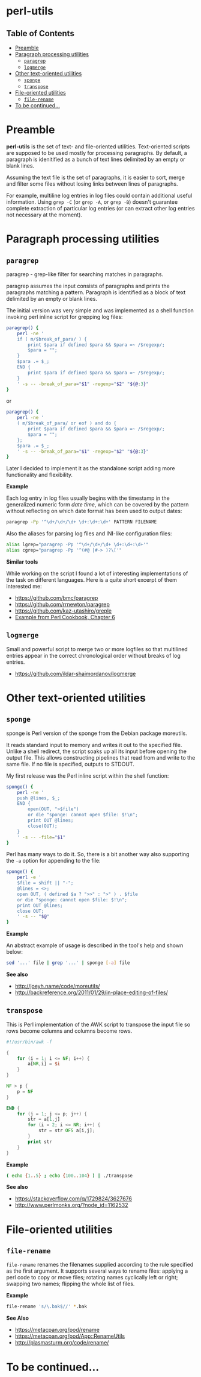 # perl-utils

## Table of Contents

* [Preamble](#preamble)
* [Paragraph processing utilities](#paragraph-processing-utilities)
  * [`paragrep`](#paragrep)
  * [`logmerge`](#logmerge)
* [Other text-oriented utilities](#other-text-oriented-utilities)
  * [`sponge`](#sponge)
  * [`transpose`](#transpose)
* [File-oriented utilities](#file-oriented-utilities)
  * [`file-rename`](#file-rename)
* [To be continued...](#to-be-continued)

# Preamble

**perl-utils** is the set of text- and file-oriented utilities. Text-oriented scripts are supposed to be used mostly for processing paragraphs. By default, a paragraph is idenitified as a bunch of text lines delimited by an empty or blank lines.

Assuming the text file is the set of paragraphs, it is easier to sort, merge and filter some files without losing links between lines of paragraphs.

For example, multiline log entries in log files could contain additional useful information. Using `grep -C` (or `grep -A`, or `grep -B`) doesn't guarantee complete extraction of particular log entries (or can extract other log entries not necessary at the moment).

# Paragraph processing utilities

## `paragrep`

paragrep - grep-like filter for searching matches in paragraphs.

paragrep assumes the input consists of paragraphs and prints the paragraphs matching a pattern. Paragraph is identified as a block of text delimited by an empty or blank lines.

The initial version was very simple and was implemented as a shell function invoking perl inline script for grepping log files:

```bash
paragrep() {
	perl -ne '
	if ( m/$break_of_para/ ) {
		print $para if defined $para && $para =~ /$regexp/;
		$para = "";
	}
	$para .= $_;
	END {
		print $para if defined $para && $para =~ /$regexp/;
	}
	' -s -- -break_of_para="$1" -regexp="$2" "${@:3}"
}
```

or

```bash
paragrep() {
	perl -ne '
	( m/$break_of_para/ or eof ) and do {
		print $para if defined $para && $para =~ /$regexp/;
		$para = "";
	};
	$para .= $_;
	' -s -- -break_of_para="$1" -regexp="$2" "${@:3}"
}
```

Later I decided to implement it as the standalone script adding more functionality and flexibility.

**Example**

Each log entry in log files usually begins with the timestamp in the generalized numeric form *date time*, which can be covered by the pattern without reflecting on which date format has been used to output dates:

```bash
paragrep -Pp '^\d+/\d+/\d+ \d+:\d+:\d+' PATTERN FILENAME
```

Also the aliases for parsing log files and INI-like configuration files:

```bash
alias lgrep="paragrep -Pp '^\d+/\d+/\d+ \d+:\d+:\d+'"
alias cgrep="paragrep -Pp '^(#@ |#-> )?\['"
```

**Similar tools**

While working on the script I found a lot of interesting implementations of the task on different languages. Here is a quite short excerpt of them interested me:

* https://github.com/bmc/paragrep
* https://github.com/rrnewton/paragrep
* https://github.com/kaz-utashiro/greple
* [Example from Perl Cookbook, Chapter 6](https://resources.oreilly.com/examples/9780596003135/blob/master/cookbook.examples/ch06/paragrep)

## `logmerge`

Small and powerful script to merge two or more logfiles so that multilined entries appear in the correct chronological order without breaks of log entries.

* https://github.com/ildar-shaimordanov/logmerge

# Other text-oriented utilities

## `sponge`

sponge is Perl version of the sponge from the Debian package moreutils.

It reads standard input to memory and writes it out to the specified file. Unlike a shell redirect, the script soaks up all its input before opening the output file. This allows constructing pipelines that read from and write to the same file. If no file is specified, outputs to STDOUT.

My first release was the Perl inline script within the shell function:

```bash
sponge() {
	perl -ne '
	push @lines, $_;
	END {
		open(OUT, ">$file")
		or die "sponge: cannot open $file: $!\n";
		print OUT @lines;
		close(OUT);
	}
	' -s -- -file="$1"
}
```

Perl has many ways to do it. So, there is a bit another way also supporting the `-a` option for appending to the file:

```bash
sponge() {
	perl -e '
	$file = shift || "-";
	@lines = <>;
	open OUT, ( defined $a ? ">>" : ">" ) . $file
	or die "sponge: cannot open $file: $!\n";
	print OUT @lines;
	close OUT;
	' -s -- "$@"
}
```

**Example**

An abstract example of usage is described in the tool's help and shown below:

```bash
sed '...' file | grep '...' | sponge [-a] file
```

**See also**

* http://joeyh.name/code/moreutils/
* http://backreference.org/2011/01/29/in-place-editing-of-files/

## `transpose`

This is Perl implementation of the AWK script to transpose the input file so rows become columns and columns become rows.

```awk
#!/usr/bin/awk -f

{
	for (i = 1; i <= NF; i++) {
		a[NR,i] = $i
	}
}

NF > p {
	p = NF
}

END {
	for (j = 1; j <= p; j++) {
		str = a[1,j]
		for (i = 2; i <= NR; i++) {
			str = str OFS a[i,j];
		}
		print str
	}
}
```

**Example**

```bash
( echo {1..5} ; echo {100..104} ) | ./transpose
```

**See also**

* https://stackoverflow.com/q/1729824/3627676
* http://www.perlmonks.org/?node_id=1162532

# File-oriented utilities

## `file-rename`

`file-rename` renames the filenames supplied according to the rule specified as the first argument. It supports several ways to rename files: applying a perl code to copy or move files; rotating names cyclically left or right; swapping two names; flipping the whole list of files.

**Example**

```bash
file-rename 's/\.bak$//' *.bak
```

**See Also**

* https://metacpan.org/pod/rename
* https://metacpan.org/pod/App::RenameUtils
* http://plasmasturm.org/code/rename/

# To be continued...
